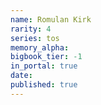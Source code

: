 ```yaml
---
name: Romulan Kirk
rarity: 4
series: tos
memory_alpha:
bigbook_tier: -1
in_portal: true
date:
published: true
---
```




